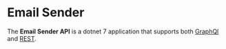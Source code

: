 # Email Sender

The **Email Sender API** is a dotnet 7 application that supports both [GraphQl]() and [REST]().